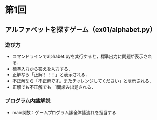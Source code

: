 # 第1回
## アルファベットを探すゲーム（ex01/alphabet.py）
### 遊び方
* コマンドラインでalphabet.pyを実行すると，標準出力に問題が表示される．
* 標準入力から答えを入力する．
* 正解なら「正解！！！」と表示される．
* 不正解なら「不正解です。またチャレンジしてください」と表示される．
* 正解でも不正解でも，1問䛾み出題される．
### プログラム内䛾解説
* main関数：ゲームプログラム䛾全体䛾流れを担当する